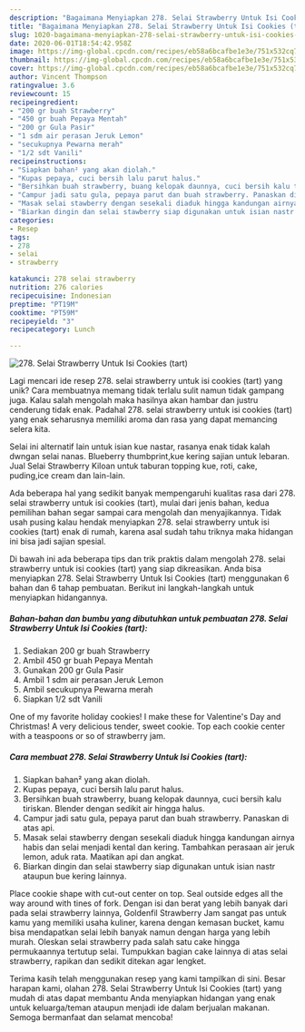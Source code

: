 ```yaml
---
description: "Bagaimana Menyiapkan 278. Selai Strawberry Untuk Isi Cookies (tart), Lezat"
title: "Bagaimana Menyiapkan 278. Selai Strawberry Untuk Isi Cookies (tart), Lezat"
slug: 1020-bagaimana-menyiapkan-278-selai-strawberry-untuk-isi-cookies-tart-lezat
date: 2020-06-01T18:54:42.958Z
image: https://img-global.cpcdn.com/recipes/eb58a6bcafbe1e3e/751x532cq70/278-selai-strawberry-untuk-isi-cookies-tart-foto-resep-utama.jpg
thumbnail: https://img-global.cpcdn.com/recipes/eb58a6bcafbe1e3e/751x532cq70/278-selai-strawberry-untuk-isi-cookies-tart-foto-resep-utama.jpg
cover: https://img-global.cpcdn.com/recipes/eb58a6bcafbe1e3e/751x532cq70/278-selai-strawberry-untuk-isi-cookies-tart-foto-resep-utama.jpg
author: Vincent Thompson
ratingvalue: 3.6
reviewcount: 15
recipeingredient:
- "200 gr buah Strawberry"
- "450 gr buah Pepaya Mentah"
- "200 gr Gula Pasir"
- "1 sdm air perasan Jeruk Lemon"
- "secukupnya Pewarna merah"
- "1/2 sdt Vanili"
recipeinstructions:
- "Siapkan bahan² yang akan diolah."
- "Kupas pepaya, cuci bersih lalu parut halus."
- "Bersihkan buah strawberry, buang kelopak daunnya, cuci bersih kalu tiriskan. Blender dengan sedikit air hingga halus."
- "Campur jadi satu gula, pepaya parut dan buah strawberry. Panaskan di atas api."
- "Masak selai stawberry dengan sesekali diaduk hingga kandungan airnya habis dan selai menjadi kental dan kering. Tambahkan perasaan air jeruk lemon, aduk rata. Maatikan api dan angkat."
- "Biarkan dingin dan selai stawberry siap digunakan untuk isian nastr ataupun bue kering lainnya."
categories:
- Resep
tags:
- 278
- selai
- strawberry

katakunci: 278 selai strawberry 
nutrition: 276 calories
recipecuisine: Indonesian
preptime: "PT19M"
cooktime: "PT59M"
recipeyield: "3"
recipecategory: Lunch

---
```



![278. Selai Strawberry Untuk Isi Cookies (tart)](https://img-global.cpcdn.com/recipes/eb58a6bcafbe1e3e/751x532cq70/278-selai-strawberry-untuk-isi-cookies-tart-foto-resep-utama.jpg)

Lagi mencari ide resep 278. selai strawberry untuk isi cookies (tart) yang unik? Cara membuatnya memang tidak terlalu sulit namun tidak gampang juga. Kalau salah mengolah maka hasilnya akan hambar dan justru cenderung tidak enak. Padahal 278. selai strawberry untuk isi cookies (tart) yang enak seharusnya memiliki aroma dan rasa yang dapat memancing selera kita.

Selai ini alternatif lain untuk isian kue nastar, rasanya enak tidak kalah dwngan selai nanas. Blueberry thumbprint,kue kering sajian untuk lebaran. Jual Selai Strawberry Kiloan untuk taburan topping kue, roti, cake, puding,ice cream dan lain-lain.

Ada beberapa hal yang sedikit banyak mempengaruhi kualitas rasa dari 278. selai strawberry untuk isi cookies (tart), mulai dari jenis bahan, kedua pemilihan bahan segar sampai cara mengolah dan menyajikannya. Tidak usah pusing kalau hendak menyiapkan 278. selai strawberry untuk isi cookies (tart) enak di rumah, karena asal sudah tahu triknya maka hidangan ini bisa jadi sajian spesial.


Di bawah ini ada beberapa tips dan trik praktis dalam mengolah 278. selai strawberry untuk isi cookies (tart) yang siap dikreasikan. Anda bisa menyiapkan 278. Selai Strawberry Untuk Isi Cookies (tart) menggunakan 6 bahan dan 6 tahap pembuatan. Berikut ini langkah-langkah untuk menyiapkan hidangannya.

<!--inarticleads1-->

##### Bahan-bahan dan bumbu yang dibutuhkan untuk pembuatan 278. Selai Strawberry Untuk Isi Cookies (tart):

1. Sediakan 200 gr buah Strawberry
1. Ambil 450 gr buah Pepaya Mentah
1. Gunakan 200 gr Gula Pasir
1. Ambil 1 sdm air perasan Jeruk Lemon
1. Ambil secukupnya Pewarna merah
1. Siapkan 1/2 sdt Vanili


One of my favorite holiday cookies! I make these for Valentine&#39;s Day and Christmas! A very delicious tender, sweet cookie. Top each cookie center with a teaspoons or so of strawberry jam. 

<!--inarticleads2-->

##### Cara membuat 278. Selai Strawberry Untuk Isi Cookies (tart):

1. Siapkan bahan² yang akan diolah.
1. Kupas pepaya, cuci bersih lalu parut halus.
1. Bersihkan buah strawberry, buang kelopak daunnya, cuci bersih kalu tiriskan. Blender dengan sedikit air hingga halus.
1. Campur jadi satu gula, pepaya parut dan buah strawberry. Panaskan di atas api.
1. Masak selai stawberry dengan sesekali diaduk hingga kandungan airnya habis dan selai menjadi kental dan kering. Tambahkan perasaan air jeruk lemon, aduk rata. Maatikan api dan angkat.
1. Biarkan dingin dan selai stawberry siap digunakan untuk isian nastr ataupun bue kering lainnya.


Place cookie shape with cut-out center on top. Seal outside edges all the way around with tines of fork. Dengan isi dan berat yang lebih banyak dari pada selai strawberry lainnya, Goldenfil Strawberry Jam sangat pas untuk kamu yang memiliki usaha kuliner, karena dengan kemasan bucket, kamu bisa mendapatkan selai lebih banyak namun dengan harga yang lebih murah. Oleskan selai strawberry pada salah satu cake hingga permukaannya tertutup selai. Tumpukkan bagian cake lainnya di atas selai strawberry, rapikan dan sedikit ditekan agar lengket. 

Terima kasih telah menggunakan resep yang kami tampilkan di sini. Besar harapan kami, olahan 278. Selai Strawberry Untuk Isi Cookies (tart) yang mudah di atas dapat membantu Anda menyiapkan hidangan yang enak untuk keluarga/teman ataupun menjadi ide dalam berjualan makanan. Semoga bermanfaat dan selamat mencoba!
